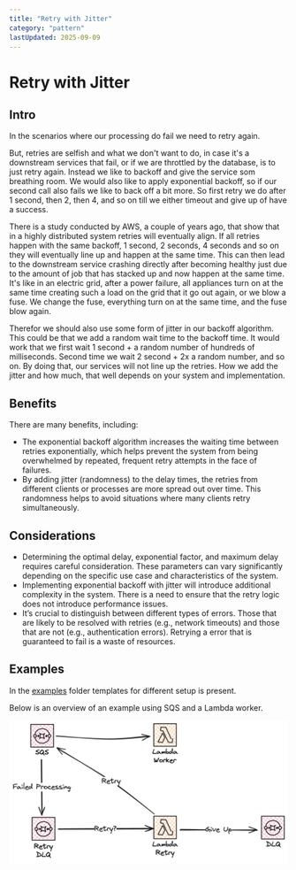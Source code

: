 ```yaml
---
title: "Retry with Jitter"
category: "pattern"
lastUpdated: 2025-09-09
---
```


# Retry with Jitter

## Intro

In the scenarios where our processing do fail we need to retry again.

But, retries are selfish and what we don't want to do, in case it's a downstream services that fail, or if we are throttled by the database, is to just retry again. Instead we like to backoff and give the service som breathing room. We would also like to apply exponential backoff, so if our second call also fails we like to back off a bit more. So first retry we do after 1 second, then 2, then 4, and so on till we either timeout and give up of have a success.

There is a study conducted by AWS, a couple of years ago, that show that in a highly distributed system retries will eventually align. If all retries happen with the same backoff, 1 second, 2 seconds, 4 seconds and so on they will eventually line up and happen at the same time. This can then lead to the downstream service crashing directly after becoming healthy just due to the amount of job that has stacked up and now happen at the same time. It's like in an electric grid, after a power failure, all appliances turn on at the same time creating such a load on the grid that it go out again, or we blow a fuse. We change the fuse, everything turn on at the same time, and the fuse blow again.

Therefor we should also use some form of jitter in our backoff algorithm. This could be that we add a random wait time to the backoff time. It would work that we first wait 1 second + a random number of hundreds of milliseconds. Second time we wait 2 second + 2x a random number, and so on. By doing that, our services will not line up the retries. How we add the jitter and how much, that well depends on your system and implementation.

## Benefits

There are many benefits, including:

* The exponential backoff algorithm increases the waiting time between retries exponentially, which helps prevent the system from being overwhelmed by repeated, frequent retry attempts in the face of failures.
* By adding jitter (randomness) to the delay times, the retries from different clients or processes are more spread out over time. This randomness helps to avoid situations where many clients retry simultaneously.

## Considerations

* Determining the optimal delay, exponential factor, and maximum delay requires careful consideration. These parameters can vary significantly depending on the specific use case and characteristics of the system.
* Implementing exponential backoff with jitter will introduce additional complexity in the system. There is a need to ensure that the retry logic does not introduce performance issues.
* It’s crucial to distinguish between different types of errors. Those that are likely to be resolved with retries (e.g., network timeouts) and those that are not (e.g., authentication errors). Retrying a error that is guaranteed to fail is a waste of resources.

## Examples

In the [examples](examples/) folder templates for different setup is present.

Below is an overview of an example using SQS and a Lambda worker.

![pattern example](./images/example.png)
